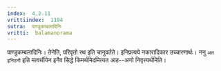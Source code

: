 ```yaml
---
index:  4.2.11
vrittiindex:  1194
sutra:  पाण्डुकम्बलादिनिः
vritti:  balamanorama 
---
```


पाण्डुकम्बलादिनिः। तेनेति, परिवृतो रथ इति चानुवर्तते। इनिप्रत्यये नकारादिकार उच्चारणार्थः। ननु `अत इनिठनौ` इति मत्वर्थीयेन इनैव सिद्धे किमर्थमिदमित्यत आह--अणो निवृत्त्यर्थमिति। 

